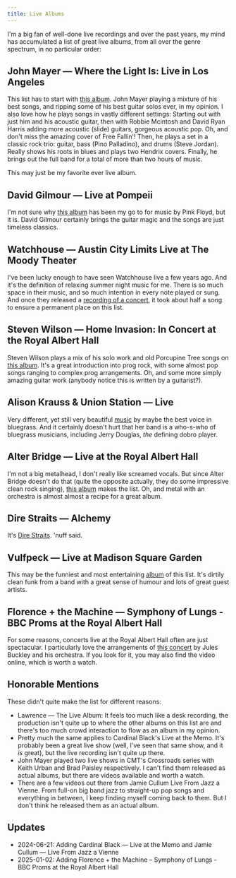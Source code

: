 ```yaml
---
title: Live Albums
---
```

I'm a big fan of well-done live recordings and over the past years, my mind has accumulated a list of great live albums, from all over the genre spectrum, in no particular order:

## John Mayer — Where the Light Is: Live in Los Angeles
This list has to start with [this album](https://en.wikipedia.org/wiki/Where_the_Light_Is_(John_Mayer_album)). John Mayer playing a mixture of his best songs, and ripping some of his best guitar solos ever, in my opinion. I also love how he plays songs in vastly different settings: Starting out with just him and his acoustic guitar, then with Robbie Mcintosh and David Ryan Harris adding more acoustic (slide) guitars, gorgeous acoustic pop. Oh, and don't miss the amazing cover of Free Fallin'! Then, he plays a set in a classic rock trio: guitar, bass (Pino Palladino), and drums (Steve Jordan). Really shows his roots in blues and plays two Hendrix covers. Finally, he brings out the full band for a total of more than two hours of music.

This may just be my favorite ever live album.

## David Gilmour — Live at Pompeii
I'm not sure why [this album](https://en.wikipedia.org/wiki/Live_at_Pompeii) has been my go to for music by Pink Floyd, but it is. David Gilmour certainly brings the guitar magic and the songs are just timeless classics. 

## Watchhouse — Austin City Limits Live at The Moody Theater
I've been lucky enough to have seen Watchhouse live a few years ago. And it's the definition of relaxing summer night music for me. There is so much space in their music, and so much intention in every note played or sung. And once they released a [recording of a concert](https://watchhouse.bandcamp.com/album/austin-city-limits-live-at-the-moody-theater-3), it took about half a song to ensure a permanent place on this list.

## Steven Wilson — Home Invasion: In Concert at the Royal Albert Hall
Steven Wilson plays a mix of his solo work and old Porcupine Tree songs on [this album](https://en.wikipedia.org/wiki/Home_Invasion:_In_Concert_at_the_Royal_Albert_Hall). It's a great introduction into prog rock, with some almost pop songs ranging to complex prog arrangements. Oh, and some more simply amazing guitar work (anybody notice this is written by a guitarist?).

## Alison Krauss & Union Station — Live
Very different, yet still very beautiful [music](https://en.wikipedia.org/wiki/Live_(Alison_Krauss_album)) by maybe the best voice in bluegrass. And it certainly doesn't hurt that her band is a who-s-who of bluegrass musicians, including Jerry Douglas, *the* defining dobro player.

## Alter Bridge — Live at the Royal Albert Hall
I'm not a big metalhead, I don't really like screamed vocals. But since Alter Bridge doesn't do that (quite the opposite actually, they do some impressive clean rock singing), [this album](https://en.wikipedia.org/wiki/Live_at_the_Royal_Albert_Hall_(featuring_The_Parallax_Orchestra)) makes the list. Oh, and metal with an orchestra is almost almost a recipe for a great album.

## Dire Straits — Alchemy
It's [Dire Straits](https://en.wikipedia.org/wiki/Alchemy:_Dire_Straits_Live). 'nuff said. 

## Vulfpeck — Live at Madison Square Garden
This may be the funniest and most entertaining [album](https://en.wikipedia.org/wiki/Vulfpeck#Studio_albums_and_Live_at_Madison_Square_Garden) of this list. It's dirtily clean funk from a band with a great sense of humour and lots of great guest artists.

## Florence + the Machine — Symphony of Lungs - BBC Proms at the Royal Albert Hall
For some reasons, concerts live at the Royal Albert Hall often are just spectacular. I particularly love the arrangements of [this concert](https://www.youtube.com/playlist?list=OLAK5uy_ksqzwzZ1VpB_AvJzUTk1-GqZnOmA3ZPxA) by Jules Buckley and his orchestra. If you look for it, you may also find the video online, which is worth a watch.

## Honorable Mentions
These didn't quite make the list for different reasons:
- Lawrence — The Live Album: It feels too much like a desk recording, the production isn't quite up to where the other albums on this list are and there's too much crowd interaction to flow as an album in my opinion.
- Pretty much the same applies to Cardinal Black's Live at the Memo. It's probably been a great live show (well, I've seen that same show, and it *is* great), but the live recording isn't quite up there.
- John Mayer played two live shows in CMT's Crossroads series with Keith Urban and Brad Paisley respectively. I can't find them released as actual albums, but there are videos available and worth a watch.
- There are a few videos out there from Jamie Cullum Live From Jazz a Vienne. From full-on big band jazz to straight-up pop songs and everything in between, I keep finding myself coming back to them. But I don't think he released them as an actual album.

## Updates
- 2024-06-21: Adding Cardinal Black — Live at the Memo and Jamie Cullum — Live From Jazz a Vienne
- 2025-01-02: Adding Florence + the Machine – Symphony of Lungs - BBC Proms at the Royal Albert Hall
